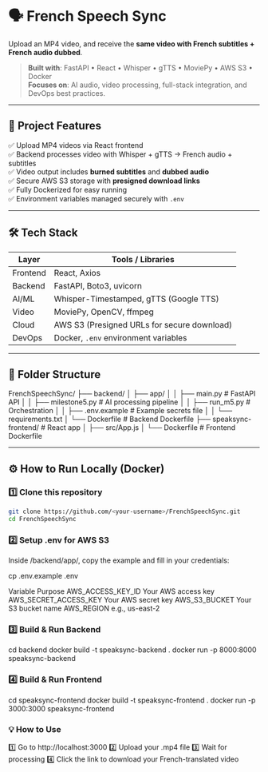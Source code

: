 # 🗣️ French Speech Sync

Upload an MP4 video, and receive the **same video with French subtitles + French audio dubbed**.

> **Built with**: FastAPI • React • Whisper • gTTS • MoviePy • AWS S3 • Docker  
> **Focuses on**: AI audio, video processing, full-stack integration, and DevOps best practices.

---

## 🚀 Project Features

✅ Upload MP4 videos via React frontend  
✅ Backend processes video with Whisper + gTTS → French audio + subtitles  
✅ Video output includes **burned subtitles** and **dubbed audio**  
✅ Secure AWS S3 storage with **presigned download links**  
✅ Fully Dockerized for easy running  
✅ Environment variables managed securely with `.env`

---

## 🛠 Tech Stack

| Layer     | Tools / Libraries                       |
|-----------|-----------------------------------------|
| Frontend  | React, Axios                             |
| Backend   | FastAPI, Boto3, uvicorn                  |
| AI/ML     | Whisper-Timestamped, gTTS (Google TTS)   |
| Video     | MoviePy, OpenCV, ffmpeg                  |
| Cloud     | AWS S3 (Presigned URLs for secure download) |
| DevOps    | Docker, `.env` environment variables     |

---

## 📂 Folder Structure

FrenchSpeechSync/
├── backend/
│ ├── app/
│ │ ├── main.py # FastAPI API
│ │ ├── milestone5.py # AI processing pipeline
│ │ ├── run_m5.py # Orchestration
│ │ ├── .env.example # Example secrets file
│ │ └── requirements.txt
│ └── Dockerfile # Backend Dockerfile
├── speaksync-frontend/ # React app
│ ├── src/App.js
│ └── Dockerfile # Frontend Dockerfile


---

## ⚙️ How to Run Locally (Docker)

### 1️⃣ Clone this repository
```bash
git clone https://github.com/<your-username>/FrenchSpeechSync.git
cd FrenchSpeechSync
```

### 2️⃣ Setup .env for AWS S3

Inside /backend/app/, copy the example and fill in your credentials:

cp .env.example .env

Variable	Purpose
AWS_ACCESS_KEY_ID	Your AWS access key
AWS_SECRET_ACCESS_KEY	Your AWS secret key
AWS_S3_BUCKET	Your S3 bucket name
AWS_REGION	e.g., us-east-2

### 3️⃣ Build & Run Backend

cd backend
docker build -t speaksync-backend .
docker run -p 8000:8000 speaksync-backend

### 4️⃣ Build & Run Frontend

cd speaksync-frontend
docker build -t speaksync-frontend .
docker run -p 3000:3000 speaksync-frontend

### 💡 How to Use

1️⃣ Go to http://localhost:3000
2️⃣ Upload your .mp4 file
3️⃣ Wait for processing
4️⃣ Click the link to download your French-translated video
